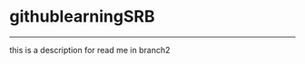 # githublearningSRB
********************************************
this is a description for read me in branch2